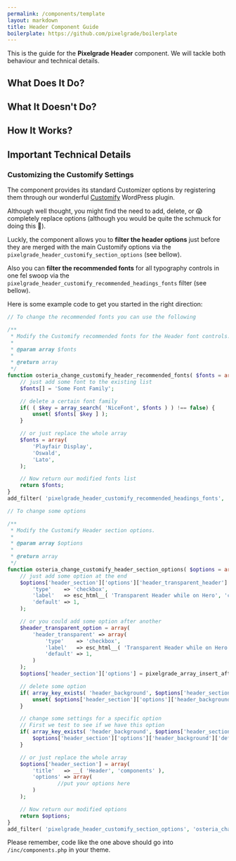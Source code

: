 ```yaml
---
permalink: /components/template
layout: markdown
title: Header Component Guide
boilerplate: https://github.com/pixelgrade/boilerplate
---
```

This is the guide for the **Pixelgrade Header** component. We will tackle both behaviour and technical details.

## What Does It Do?

## What It Doesn't Do?

## How It Works?

## Important Technical Details

### Customizing the Customify Settings

The component provides its standard Customizer options by registering them through our wonderful [Customify](https://wordpress.org/plugins/customify/) WordPress plugin. 

Although well thought, you might find the need to add, delete, or 😱  completely replace options (although you would be quite the schmuck for doing this 💩). 

Luckly, the component allows you to **filter the header options** just before they are merged with the main Customify options via the `pixelgrade_header_customify_section_options` (see bellow).

Also you can **filter the recommended fonts** for all typography controls in one fel swoop via the `pixelgrade_header_customify_recommended_headings_fonts` filter (see bellow).

Here is some example code to get you started in the right direction:

```php
// To change the recommended fonts you can use the following

/**
 * Modify the Customify recommended fonts for the Header font controls.
 *
 * @param array $fonts
 *
 * @return array
 */
function osteria_change_customify_header_recommended_fonts( $fonts = array() ){
    // just add some font to the existing list
    $fonts[] = 'Some Font Family';

    // delete a certain font family
    if( ( $key = array_search( 'NiceFont', $fonts ) ) !== false) {
        unset( $fonts[ $key ] );
    }

    // or just replace the whole array
    $fonts = array(
        'Playfair Display',
        'Oswald',
        'Lato',
    );

    // Now return our modified fonts list
    return $fonts;
}
add_filter( 'pixelgrade_header_customify_recommended_headings_fonts', 'osteria_change_customify_header_recommended_fonts');

// To change some options

/**
 * Modify the Customify Header section options.
 *
 * @param array $options
 *
 * @return array
 */
function osteria_change_customify_header_section_options( $options = array() ){
    // just add some option at the end
    $options['header_section']['options']['header_transparent_header'] = array(
        'type'    => 'checkbox',
        'label'   => esc_html__( 'Transparent Header while on Hero', 'components' ),
        'default' => 1,
    );

    // or you could add some option after another
    $header_transparent_option = array(
        'header_transparent' => array(
            'type'    => 'checkbox',
            'label'   => esc_html__( 'Transparent Header while on Hero', 'components' ),
            'default' => 1,
        )
    );
    $options['header_section']['options'] = pixelgrade_array_insert_after( $options['header_section']['options'], 'header_sides_spacing', $header_transparent_option );

    // delete some option
    if( array_key_exists( 'header_background', $options['header_section']['options'] ) ) {
        unset( $options['header_section']['options']['header_background'] );
    }

    // change some settings for a specific option
    // First we test to see if we have this option
    if( array_key_exists( 'header_background', $options['header_section']['options'] ) ) {
        $options['header_section']['options']['header_background']['default'] = '#555555';
    }

    // or just replace the whole array
    $options['header_section'] = array(
        'title'   => __( 'Header', 'components' ),
        'options' => array(
                //put your options here
        )
    );

    // Now return our modified options
    return $options;
}
add_filter( 'pixelgrade_header_customify_section_options', 'osteria_change_customify_header_section_options');
```

Please remember, code like the one above should go into `/inc/components.php` in your theme.